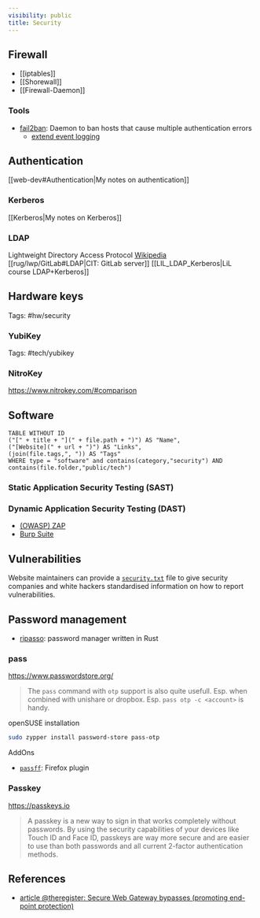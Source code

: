 ```yaml
---
visibility: public
title: Security
---
```

## Firewall

- [[iptables]]
- [[Shorewall]]
- [[Firewall-Daemon]]

### Tools

- [fail2ban](https://github.com/fail2ban/fail2ban): Daemon to ban hosts that cause multiple authentication errors
    - [extend event logging](https://www.jwz.org/blog/2024/07/fail2ban/)

## Authentication

[[web-dev#Authentication|My notes on authentication]]

### Kerberos

[[Kerberos|My notes on Kerberos]]

### LDAP

Lightweight Directory Access Protocol
[Wikipedia](https://en.wikipedia.org/wiki/Lightweight_Directory_Access_Protocol)
[[rug/lwp/GitLab#LDAP|CIT: GitLab server]]
[[LIL_LDAP_Kerberos|LiL course LDAP+Kerberos]]

## Hardware keys

Tags: #hw/security

### YubiKey

Tags: #tech/yubikey

### NitroKey

<https://www.nitrokey.com/#comparison>


## Software

```dataview
TABLE WITHOUT ID
("[" + title + "](" + file.path + ")") AS "Name",
("[Website](" + url + ")") AS "Links",
(join(file.tags,", ")) AS "Tags"
WHERE type = "software" and contains(category,"security") AND contains(file.folder,"public/tech")
```


### Static Application Security Testing (SAST)

### Dynamic Application Security Testing (DAST)

- [(OWASP) ZAP](https://www.zaproxy.org/)
- [Burp Suite](https://portswigger.net/burp)

## Vulnerabilities

Website maintainers can provide a [`security.txt`][security.txt] file to give security companies and white hackers standardised information on how to report vulnerabilities.

## Password management

- [ripasso](https://github.com/cortex/ripasso): password manager written in Rust

### pass

<https://www.passwordstore.org/>
> The `pass` command with `otp` support is also quite usefull. Esp. when combined with unishare or dropbox.
> Esp. `pass otp -c <account>` is handy.

openSUSE installation

```bash
sudo zypper install password-store pass-otp
```

AddOns

- [`passff`](https://github.com/passff/passff#readme): Firefox plugin

### Passkey

<https://passkeys.io>
> A passkey is a new way to sign in that works completely without passwords. By using the security capabilities of your devices like Touch ID and Face ID, passkeys are way more secure and are easier to use than both passwords and all current 2-factor authentication methods.


## References

- [article @theregister: Secure Web Gateway bypasses (promoting end-point protection)](https://www.theregister.com/2024/08/09/secure_web_gateways_are_anything/)

[security.txt]: <https://en.wikipedia.org/wiki/Security.txt>